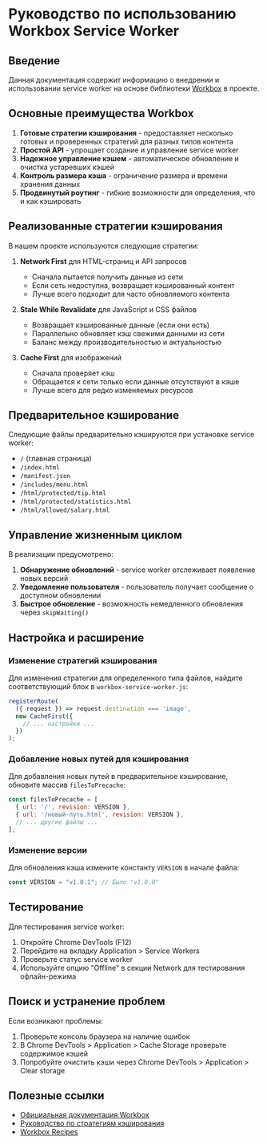 # Руководство по использованию Workbox Service Worker

## Введение

Данная документация содержит информацию о внедрении и использовании service worker на основе библиотеки [Workbox](https://developers.google.com/web/tools/workbox) в проекте.

## Основные преимущества Workbox

1. **Готовые стратегии кэширования** - предоставляет несколько готовых и проверенных стратегий для разных типов контента
2. **Простой API** - упрощает создание и управление service worker
3. **Надежное управление кэшем** - автоматическое обновление и очистка устаревших кэшей
4. **Контроль размера кэша** - ограничение размера и времени хранения данных
5. **Продвинутый роутинг** - гибкие возможности для определения, что и как кэшировать

## Реализованные стратегии кэширования

В нашем проекте используются следующие стратегии:

1. **Network First** для HTML-страниц и API запросов
   - Сначала пытается получить данные из сети
   - Если сеть недоступна, возвращает кэшированный контент
   - Лучше всего подходит для часто обновляемого контента

2. **Stale While Revalidate** для JavaScript и CSS файлов
   - Возвращает кэшированные данные (если они есть)
   - Параллельно обновляет кэш свежими данными из сети
   - Баланс между производительностью и актуальностью

3. **Cache First** для изображений
   - Сначала проверяет кэш
   - Обращается к сети только если данные отсутствуют в кэше
   - Лучше всего для редко изменяемых ресурсов

## Предварительное кэширование

Следующие файлы предварительно кэшируются при установке service worker:

- `/` (главная страница)
- `/index.html`
- `/manifest.json`
- `/includes/menu.html`
- `/html/protected/tip.html`
- `/html/protected/statistics.html`
- `/html/allowed/salary.html`

## Управление жизненным циклом

В реализации предусмотрено:

1. **Обнаружение обновлений** - service worker отслеживает появление новых версий
2. **Уведомление пользователя** - пользователь получает сообщение о доступном обновлении
3. **Быстрое обновление** - возможность немедленного обновления через `skipWaiting()`

## Настройка и расширение

### Изменение стратегий кэширования

Для изменения стратегии для определенного типа файлов, найдите соответствующий блок в `workbox-service-worker.js`:

```javascript
registerRoute(
  ({ request }) => request.destination === 'image',
  new CacheFirst({
    // ... настройки ...
  })
);
```

### Добавление новых путей для кэширования

Для добавления новых путей в предварительное кэширование, обновите массив `filesToPrecache`:

```javascript
const filesToPrecache = [
  { url: '/', revision: VERSION },
  { url: '/новый-путь.html', revision: VERSION },
  // ... другие файлы ...
];
```

### Изменение версии

Для обновления кэша измените константу `VERSION` в начале файла:

```javascript
const VERSION = "v1.0.1"; // Было "v1.0.0"
```

## Тестирование

Для тестирования service worker:

1. Откройте Chrome DevTools (F12)
2. Перейдите на вкладку Application > Service Workers
3. Проверьте статус service worker
4. Используйте опцию "Offline" в секции Network для тестирования офлайн-режима

## Поиск и устранение проблем

Если возникают проблемы:

1. Проверьте консоль браузера на наличие ошибок
2. В Chrome DevTools > Application > Cache Storage проверьте содержимое кэшей
3. Попробуйте очистить кэши через Chrome DevTools > Application > Clear storage

## Полезные ссылки

- [Официальная документация Workbox](https://developers.google.com/web/tools/workbox)
- [Руководство по стратегиям кэширования](https://developers.google.com/web/tools/workbox/modules/workbox-strategies)
- [Workbox Recipes](https://developers.google.com/web/tools/workbox/modules/workbox-recipes) 